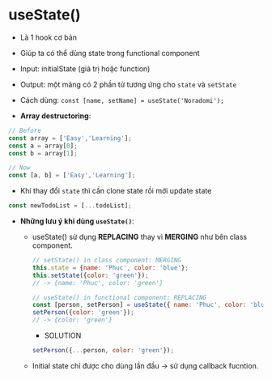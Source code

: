 # useState()

- Là 1 hook cơ bản
- Giúp ta có thể dùng state trong functional component
- Input: initialState (giá trị hoặc function)
- Output: một mảng có 2 phần tử tương ứng cho `state` và `setState`
- Cách dùng: `const [name, setName] = useState('Noradomi');`

- **Array destructoring**:

```javascript
// Before
const array = ['Easy','Learning'];
const a = array[0];
const b = array[1];

// Now
const [a, b] = ['Easy','Learning'];
```

- Khi thay đổi `state` thì cần clone state rồi mới update state

```javascript
const newTodoList = [...todoList];
```

- **Những lưu ý khi dùng `useState()`**:
  - useState() sử dụng **REPLACING** thay vì **MERGING** như bên class component.

    ```javascript
    // setState() in class component: MERGING
    this.state = {name: 'Phuc', color: 'blue'};
    this.setState({color: 'green'});
    // -> {name: 'Phuc', color: 'green'}
    ```

    ```javascript
    // useState() in functional component: REPLACING
    const [person, setPerson] = useState({ name: 'Phuc', color: 'blue'});
    setPerson({color: 'green'});
    // -> {color: 'green'}
    ```

    - SOLUTION

    ```javascript
    setPerson({...person, color: 'green'});
    ```
    
  -   Initial state chỉ được cho dùng lần đầu  -> sử dụng callback fucntion.